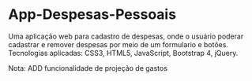 # App-Despesas-Pessoais
Uma aplicação web para cadastro de despesas, onde o usuário poderar cadastrar e remover despesas por meio de um formulario e botões. Tecnologias aplicadas: CSS3, HTML5, JavaScript, Bootstrap 4, jQuery.

Nota: ADD funcionalidade de projeção de gastos
